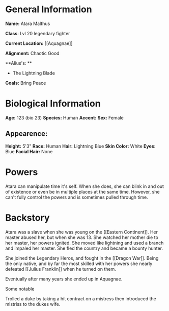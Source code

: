 # General Information
**Name:** Atara Malthus

**Class**: Lvl 20 legendary fighter

**Current Location:** [[Aquagnae]]

**Alignment:** Chaotic Good

**Alius's: **
- The Lightning Blade

**Goals:** Bring Peace

# Biological Information
**Age:** 123 (bio 23)
**Species:** Human
**Accent:**
**Sex:** Female

## Appearence:
**Height:** 5'3"
**Race:** Human	
**Hair:** Lightning Blue
**Skin Color:** White
**Eyes:** Blue
**Facial Hair:** None

# Powers
Atara can manipulate time it's self. When she does, she can blink in and out of existence or even be in multiple places at the same time. However, she can't fully control the powers and is sometimes pulled through time.



# Backstory
Atara was a slave when she was young on the [[Eastern Continent]]. Her master abused her, but when she was 13. She watched her mother die to her master, her powers ignited. She moved like lightning and used a branch and impaled her master. She fled the country and became a bounty hunter. 

She joined the Legendary Heros, and fought in the [[Dragon War]]. Being the only native, and by far the most skilled with her powers she nearly defeated [[Julius Franklin]] when he turned on them.

Eventually after many years she ended up in Aquagnae.

Some notable 

Trolled a duke by taking a hit contract on a mistress then introduced the mistriss to the dukes wife.











 

			


